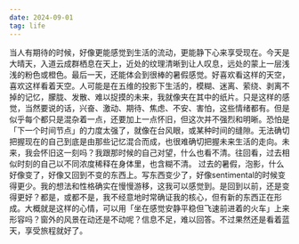 ```yaml
---
date: 2024-09-01
tag: life
---
```

当人有期待的时候，好像更能感觉到生活的流动，更能静下心来享受现在。今天是大晴天，入道云成群栖息在天上，近处的纹理清晰到让人叹息，远处的蒙上一层浅浅的粉色或橙色。最后一天，还能体会到很棒的暑假感觉。好喜欢看这样的天空，喜欢这样看着天空。人可能是在五维的投影下生活的，模糊、迷离、萦绕、剥离不掉的记忆，朦胧、发散、难以捉摸的未来，我就像夹在其中的纸片。只是这样的感觉，当然要说的话，兴奋、激动、期待、焦虑、不安、害怕，这些情绪都有。但是似乎每个都只是混杂着一点，还要加上一点怀旧，但这次并不强烈和明晰。恐怕是「下一个时间节点」的力度太强了，就像在台风眼，或某种时间的缝隙。无法确切把握现在的自己到底是由那些记忆混合而成，也很难确切把握未来生活的走向。未来，我会怀旧这一刻吗？我跟那时候的自己对望，什么也看不清。往回看，过去相似时刻的自己以不同浓度稀释在身体里，也含糊不清。
过去的暑假，泡影，什么好像变了，好像又回到不变的东西上。写东西变少了，好像sentimental的时候变得更少。我的想法和性格确实在慢慢游移，这我可以感觉到。是回到以前，还是变得更好？都是，或都不是，我不经意地时常确证我的核心，但有新的东西正在形成。大概就是这样的心情，可以用「坐在感觉安静平稳但飞速前进着的火车」上来形容吗？窗外的风景在动还是不动呢？信息不足，难以回答。不过果然还是看着蓝天，享受旅程就好了。
